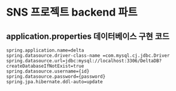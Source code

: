 # SNS 프로젝트 backend 파트

## application.properties 데이터베이스 구현 코드
```commandline
spring.application.name=delta
spring.datasource.driver-class-name =com.mysql.cj.jdbc.Driver
spring.datasource.url=jdbc:mysql://localhost:3306/DeltaDB?createDatabaseIfNotExist=true
spring.datasource.username={id}
spring.datasource.password={password}
spring.jpa.hibernate.ddl-auto=update
```
